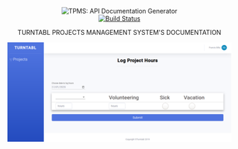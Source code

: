 <p align="center">
  <img src="https://avatars1.githubusercontent.com/u/21255133?s=200&v=4" alt="TPMS: API Documentation Generator" width="226">
  <br>
  <a href="https://travis-ci.com/slatedocs/slate"><img src="https://travis-ci.com/slatedocs/slate.svg?branch=master" alt="Build Status"></a>
</p>

<p align="center">TURNTABL PROJECTS MANAGEMENT SYSTEM'S DOCUMENTATION</p>

<p align="center"><img src="./source/images/tpms.png" width=700 alt="Screenshot of Example Documentation created with Slate"></p>




